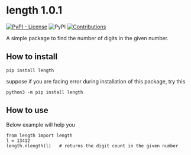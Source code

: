 # length 1.0.1

[![PyPI - License](https://img.shields.io/pypi/l/length)](https://raw.githubusercontent.com/Ratheshprabakar/length/master/LICENSE.md)
![PyPI](https://img.shields.io/pypi/v/length)
[![Contributions](https://img.shields.io/badge/contributions-welcome-green.svg)](https://img.shields.io/badge/contributions-welcome-green.svg)

A simple package to find the number of digits in the given number.

## How to install

```
pip install length
```
suppose if you are facing error during installation of this package, try this 

```
python3 -m pip install length
```

## How to use

Below example will help you

```
from length import length
l = 13412
length.nlength(l)	# returns the digit count in the given number

```



